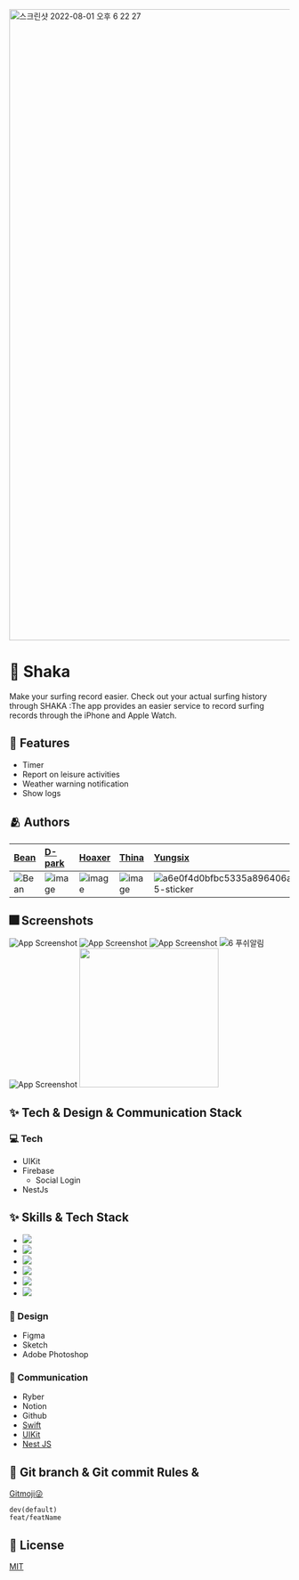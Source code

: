 <img width="1134" alt="스크린샷 2022-08-01 오후 6 22 27" src="https://user-images.githubusercontent.com/77766769/182117183-ef3c87bc-d747-451b-8fc3-67e4a253a0f4.png">


# :iphone: Shaka

Make your surfing record easier. Check out your actual surfing history through SHAKA
:The app provides an easier service to record surfing records through the iPhone and Apple Watch.

## :pushpin: Features

- Timer
- Report on leisure activities
- Weather warning notification
- Show logs


## :people_hugging: Authors

[Bean](https://github.com/Park-Wonbin) | [D-park](https://github.com/Junghoon-P) |   [Hoaxer](https://github.com/GREATHOAXER) |  [Thina](https://github.com/yoo86) | [Yungsix](https://www.github.com/YunSeok-Choi) |
:---|:---|:---|:---|:---
![Bean](https://user-images.githubusercontent.com/66102708/181802779-a64993c5-eee3-4f4e-bf69-b87d0dcf28ba.png) | ![image](https://user-images.githubusercontent.com/66102708/182011539-2cff4811-35c6-42a8-bc00-bc3d177d70d8.png) | ![image](https://user-images.githubusercontent.com/66102708/182011561-c008de60-4b03-4c9f-9d10-e065ce59891f.png) | ![image](https://user-images.githubusercontent.com/66102708/182011589-b3cf6c60-6885-4c4b-95a1-14662968398c.png) | ![a6e0f4d0bfbc5335a896406a1dbe1305-sticker](https://user-images.githubusercontent.com/66102708/181803139-067869e2-8b5b-4b1e-a70e-eda62a6576b1.png)


## :fireworks: Screenshots

![App Screenshot](https://user-images.githubusercontent.com/77766769/182102934-96afe591-954d-40f3-bfdf-65f1ff836713.gif)
![App Screenshot](https://user-images.githubusercontent.com/77766769/182102910-a66e0ee1-67ec-44d8-96c5-0b4eed3625fa.gif)
![App Screenshot](https://user-images.githubusercontent.com/77766769/182102917-da6e41ef-c6d3-4a14-9f53-b479b8f5ba86.gif)
![6  푸쉬알림](https://user-images.githubusercontent.com/77766769/182117961-917b0b20-85e7-4249-8397-a804c6e8319d.gif)
![App Screenshot](https://user-images.githubusercontent.com/77766769/182102914-4cd3d955-ce2e-4bf5-a11f-0a08afbddf0f.gif)
<img src="https://user-images.githubusercontent.com/77766769/182116389-4bdcf09b-a6d4-4259-87f9-6ffaeb37cd46.gif" width="250">

## :sparkles: Tech & Design & Communication   Stack

### 💻 Tech
- UIKit  
- Firebase
  - Social Login
- NestJs

## :sparkles: Skills & Tech Stack

- <img src="https://img.shields.io/badge/Swift-F05138?style=for-the-badge&logo=Swift&logoColor=white">
- <img src="https://img.shields.io/badge/Github-181717?style=for-the-badge&logo=GitHub&logoColor=white">
- <img src="https://img.shields.io/badge/Figma-F24E1E?style=for-the-badge&logo=Figma&logoColor=white">
- <img src="https://img.shields.io/badge/Notion-000000?style=for-the-badge&logo=Notion&logoColor=white">
- <img src="https://img.shields.io/badge/NestJS-E0234E?style=for-the-badge&logo=NestJS&logoColor=white">
- <img src="https://img.shields.io/badge/NestJS-E0234E?style=for-the-badge&logo=NestJS&logoColor=white">


### 🎨 Design
- Figma
- Sketch
- Adobe Photoshop


### 💬 Communication
- Ryber
- Notion
- Github 
- [Swift](https://docs.swift.org/swift-book/)
- [UIKit](https://developer.apple.com/documentation/uikit)
- [Nest JS](https://docs.nestjs.com/)


## 🔀 Git branch & Git commit Rules &
[Gitmoji😜](https://gitmoji.dev/)
```
dev(default)
feat/featName
```

## 🔐 License
[MIT](https://choosealicense.com/licenses/mit/)
